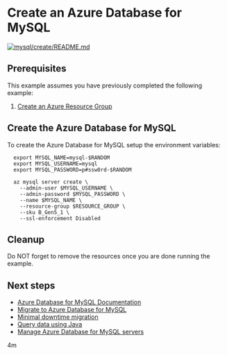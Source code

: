 
# Create an Azure Database for MySQL

[![mysql/create/README.md](https://github.com/Azure-Samples/java-on-azure-examples/actions/workflows/mysql_create_README_md.yml/badge.svg)](https://github.com/Azure-Samples/java-on-azure-examples/actions/workflows/mysql_create_README_md.yml)

## Prerequisites

This example assumes you have previously completed the following example:

1. [Create an Azure Resource Group](../../../general/group/create/README.md)

<!-- workflow.include(../../../general/group/create/README.md) -->

## Create the Azure Database for MySQL

To create the Azure Database for MySQL setup the environment variables:

<!--workflow.skip() -->
```shell
  export MYSQL_NAME=mysql-$RANDOM
  export MYSQL_USERNAME=mysql
  export MYSQL_PASSWORD=p#ssw0rd-$RANDOM
```

<!-- workflow.run()
if [[ -z $MYSQL_NAME ]]; then
  export MYSQL_NAME=mysql-$RANDOM
  export MYSQL_USERNAME=mysql
  export MYSQL_PASSWORD=p#ssw0rd-$RANDOM
fi
  -->

```shell
  az mysql server create \
    --admin-user $MYSQL_USERNAME \
    --admin-password $MYSQL_PASSWORD \
    --name $MYSQL_NAME \
    --resource-group $RESOURCE_GROUP \
    --sku B_Gen5_1 \
    --ssl-enforcement Disabled
```

## Cleanup

Do NOT forget to remove the resources once you are done running the example.

<!-- workflow.directOnly()

  az group delete --name $RESOURCE_GROUP --yes || true

  -->

## Next steps

* [Azure Database for MySQL Documentation](https://docs.microsoft.com/en-us/azure/mysql/README.md)
* [Migrate to Azure Database for MySQL](https://datamigration.microsoft.com/scenario/mysql-to-azuremysql)
* [Minimal downtime migration](https://docs.microsoft.com/en-us/azure/mysql/howto-migrate-online)
* [Query data using Java](https://docs.microsoft.com/en-us/azure/mysql/connect-java)
* [Manage Azure Database for MySQL servers](https://docs.microsoft.com/en-us/cli/azure/mysql)

4m
